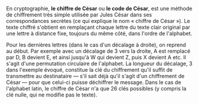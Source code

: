 En cryptographie, **le chiffre de César** ou **le code de César**, est une méthode de chiffrement très simple
utilisée par Jules César dans ses correspondances secrètes (ce qui explique le nom « chiffre de César »).
Le texte chiffré s'obtient en remplaçant chaque lettre du texte clair original par une lettre à distance fixe,
toujours du même côté, dans l'ordre de l'alphabet.

Pour les dernières lettres (dans le cas d'un décalage à droite), on reprend au début. 
Par exemple avec un décalage de 3 vers la droite, A est remplacé par D, B devient E, et ainsi jusqu'à W qui devient Z,
puis X devient A etc. Il s'agit d'une permutation circulaire de l'alphabet. La longueur du décalage, 3 dans l'exemple évoqué,
constitue la clé du chiffrement qu'il suffit de transmettre au destinataire — s'il sait déjà qu'il s'agit d'un chiffrement de César — pour que celui-ci puisse déchiffrer le message. Dans le cas de l'alphabet latin, le chiffre de César n'a que 26 clés possibles (y compris la clé nulle, qui ne modifie pas le texte).
